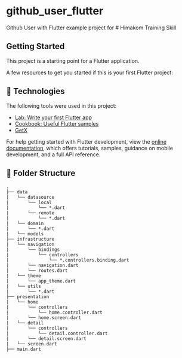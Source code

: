 # github_user_flutter

Github User with Flutter example project for # Himakom Training Skill

## Getting Started

This project is a starting point for a Flutter application.

A few resources to get you started if this is your first Flutter project:

## 🚀 Technologies

The following tools were used in this project:

- [Lab: Write your first Flutter app](https://docs.flutter.dev/get-started/codelab)
- [Cookbook: Useful Flutter samples](https://docs.flutter.dev/cookbook)
- [GetX](https://pub.dev/packages/get)

For help getting started with Flutter development, view the
[online documentation](https://docs.flutter.dev/), which offers tutorials,
samples, guidance on mobile development, and a full API reference.

## 📁 Folder Structure

    .
    ├── data
    |   └── datasource
    |       └── local
    |           └── *.dart
    |       └── remote
    |           └── *.dart
    |   └── domain
    |       └── *.dart
    |   └── models
    ├── infrastructure
    |   └── navigation
    |       └── bindings
    |           └── controllers
    |               └── *.controllers.binding.dart
    |       └── navigation.dart
    |       └── routes.dart
    |   └── theme
    |       └── app_theme.dart
    |   └── utils
    |       └── *.dart
    ├── presentation
    |   └── home
    |       └── controllers
    |           └── home.controller.dart
    |       └── home.screen.dart
    |   └── detail
    |       └── controllers
    |           └── detail.controller.dart
    |       └── detail.screen.dart
    |   └── screen.dart
    ├── main.dart
